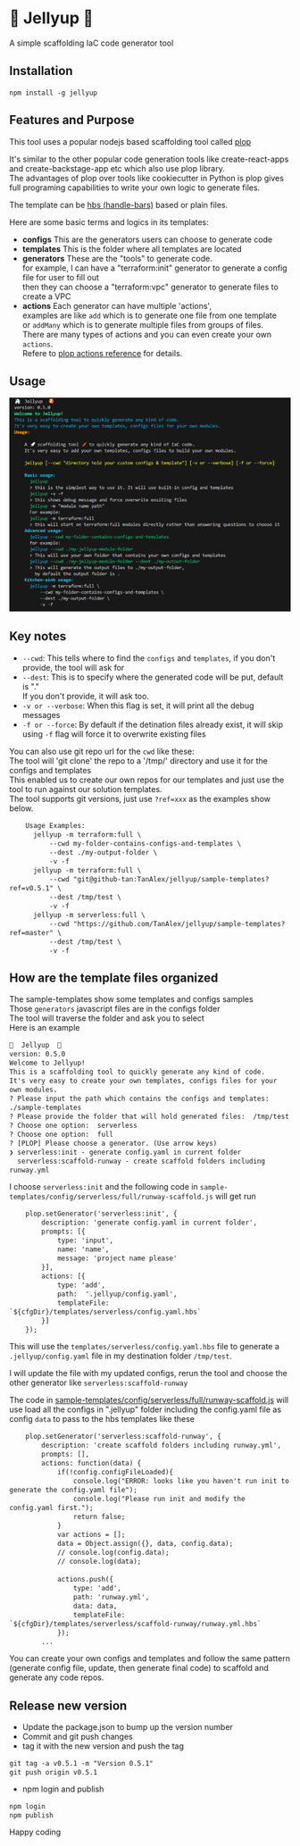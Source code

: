 # 🦄 Jellyup  🐠

A simple scaffolding IaC code generator tool

## Installation
```
npm install -g jellyup
```

## Features and Purpose

This tool uses a popular nodejs based scaffolding tool called [plop](https://github.com/plopjs/plop)

It's similar to the other popular code generation tools like create-react-apps and create-backstage-app etc which also use plop library.  
The advantages of plop over tools like cookiecutter in Python is plop gives full programing capabilities to write your own logic to generate files.

The template can be [hbs (handle-bars)](https://github.com/handlebars-lang/handlebars.js) based or plain files.  

Here are some basic terms and logics in its templates:

* **configs** This are the generators users can choose to generate code
* **templates** This is the folder where all templates are located
* **generators** These are the "tools" to generate code.  
for example, I can have a "terraform:init" generator to generate a config file for user to fill out  
then they can choose a "terraform:vpc" generator to generate files to create a VPC
* **actions** Each generator can have multiple 'actions',  
examples are like `add` which is to generate one file from one template  
or `addMany` which is to generate multiple files from groups of files.   
There are many types of actions and you can even create your own `actions`.  
Refere to [plop actions reference](https://plopjs.com/documentation/#built-in-actions) for details.



## Usage

![Usage](docs/imgs/usage.png)

## Key notes

* `--cwd`:  This tells where to find the `configs` and `templates`, if you don't provide, the tool will ask for
* `--dest`: This is to specify where the generated code will be put, default is "."  
If you don't provide, it will ask too.
* `-v or --verbose`: When this flag is set, it will print all the debug messages
* `-f or --force`: By default if the detination files already exist, it will skip  
using `-f` flag will force it to overwrite existing files

You can also use git repo url for the `cwd` like these:  
The tool will 'git clone' the repo to a '/tmp/<random string>' directory and use it for the configs and templates  
This enabled us to create our own repos for our templates and just use the tool to run against our solution templates.  
The tool supports git versions, just use `?ref=xxx` as the examples show below.
```
    Usage Examples:
      jellyup -m terraform:full \
          --cwd my-folder-contains-configs-and-templates \
          --dest ./my-output-folder \
          -v -f
      jellyup -m terraform:full \
          --cwd "git@github-tan:TanAlex/jellyup/sample-templates?ref=v0.5.1" \
          --dest /tmp/test \
          -v -f
      jellyup -m serverless:full \
          --cwd "https://github.com/TanAlex/jellyup/sample-templates?ref=master" \
          --dest /tmp/test \
          -v -f
```

## How are the template files organized

The sample-templates show some templates and configs samples  
Those `generators` javascript files are in the configs folder  
The tool will traverse the folder and ask you to select  
Here is an example
```
🦄  Jellyup  🐠
version: 0.5.0
Welcome to Jellyup!
This is a scaffolding tool to quickly generate any kind of code.
It's very easy to create your own templates, configs files for your own modules.
? Please input the path which contains the configs and templates:  ./sample-templates
? Please provide the folder that will hold generated files:  /tmp/test
? Choose one option:  serverless
? Choose one option:  full
? [PLOP] Please choose a generator. (Use arrow keys)
❯ serverless:init - generate config.yaml in current folder 
  serverless:scaffold-runway - create scaffold folders including runway.yml 
```

I choose `serverless:init` and the following code in `sample-templates/config/serverless/full/runway-scaffold.js` will get run

```
    plop.setGenerator('serverless:init', {
        description: 'generate config.yaml in current folder',
        prompts: [{
            type: 'input',
            name: 'name',
            message: 'project name please'
        }],
        actions: [{
            type: 'add',
            path:  '.jellyup/config.yaml',
            templateFile: `${cfgDir}/templates/serverless/config.yaml.hbs`
        }]
    });

```
This will use the `templates/serverless/config.yaml.hbs` file to generate a `.jellyup/config.yaml` file in my destination folder `/tmp/test`.

I will update the file with my updated configs, rerun the tool and choose the other generator like `serverless:scaffold-runway`

The code in [sample-templates/config/serverless/full/runway-scaffold.js](sample-templates/config/serverless/full/runway-scaffold.js) will use load all the configs in ".jellyup" folder including the config.yaml file as config `data` to pass to the hbs templates like these

```
    plop.setGenerator('serverless:scaffold-runway', {
        description: 'create scaffold folders including runway.yml',
        prompts: [],
        actions: function(data) {
            if(!config.configFileLoaded){
                console.log("ERROR: looks like you haven't run init to generate the config.yaml file");
                console.log("Please run init and modify the config.yaml first.");
                return false;
            }
            var actions = [];
            data = Object.assign({}, data, config.data);
            // console.log(config.data);
            // console.log(data);

            actions.push({
                type: 'add',
                path: 'runway.yml',
                data: data,
                templateFile: `${cfgDir}/templates/serverless/scaffold-runway/runway.yml.hbs`
            });
        ...
```

You can create your own configs and templates and follow the same pattern (generate config file, update, then generate final code) to scaffold and generate any code repos.

## Release new version
- Update the package.json to bump up the version number
- Commit and git push changes
- tag it with the new version and push the tag
```
git tag -a v0.5.1 -m "Version 0.5.1"
git push origin v0.5.1
```
- npm login and publish
```
npm login
npm publish
```

Happy coding 